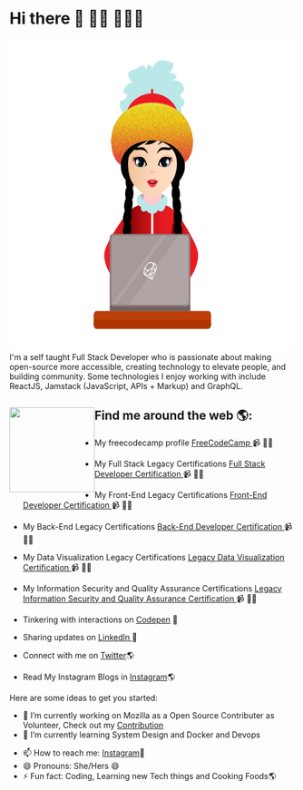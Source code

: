 # Hi there 👋 👋🏾 👩🏾‍💻



<img src="https://github.com/codershona/codershona/blob/master/me%201%20.png" width="950" height="550" alt="banner that says developer girl - software engineer, content creator and community organizer alongside a cartoon illustration of Monica">
I'm a self taught Full Stack Developer who is passionate about making open-source more accessible, creating technology to elevate people, and building community. Some technologies I enjoy working with include ReactJS, Jamstack (JavaScript, APIs + Markup) and GraphQL. 


## Find me around the web 🌎: <img align="left" width="150" height="150" src="https://github.com/M0nica/M0nica/blob/main/octomonica/m0nica-octocat-rotating.gif?raw=true"></a>
- My freecodecamp profile <a href="https://www.freecodecamp.org/falgunislam"> FreeCodeCamp </a> 📹 ✍🏾
- My Full Stack Legacy Certifications <a href="https://www.freecodecamp.org/certification/falgunislam/full-stack"> Full Stack Developer Certification </a> 📹 ✍🏾
- My Front-End Legacy Certifications <a href="https://www.freecodecamp.org/certification/falgunislam/legacy-front-end"> Front-End Developer Certification </a> 📹 ✍🏾
- My Back-End Legacy Certifications <a href="https://www.freecodecamp.org/certification/falgunislam/legacy-back-end"> Back-End Developer Certification </a> 📹 ✍🏾
- My Data Visualization Legacy Certifications <a href="https://www.freecodecamp.org/certification/falgunislam/legacy-data-visualization"> Legacy Data Visualization Certification </a> 📹 ✍🏾
- My Information Security and Quality Assurance Certifications <a href="https://www.freecodecamp.org/certification/falgunislam/information-security-and-quality-assurance"> Legacy Information Security and Quality Assurance Certification </a> 📹 ✍🏾
- Tinkering with interactions on <a href="https://codepen.io/techertech"> Codepen</a> 🏓
- Sharing updates on <a href="#"> LinkedIn </a> 💼
- Connect with me on [Twitter](https://twitter.com/BRupanzel)🌎

- Read My Instagram Blogs in [Instagram](https://www.instagram.com/goldcodetech/)🌎

Here are some ideas to get you started:

- 🔭 I’m currently working on Mozilla as a Open Source Contributer as Volunteer, Check out my [Contribution](https://bugzilla.mozilla.org/user_profile?user_id=675496)
- 🌱 I’m currently learning System Design and Docker and Devops
<!-- - 👯 I’m looking to collaborate on ... -->
<!-- - 🤔 I’m looking for help with ... -->
<!-- - 💬 Ask me about ... -->
- 📫 How to reach me: [Instagram](https://www.instagram.com/goldcodetech/)💬
- 😄 Pronouns: She/Hers 😄
- ⚡ Fun fact: Coding, Learning new Tech things and Cooking Foods🌎

